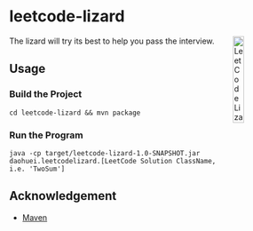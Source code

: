 # leetcode-lizard

<img src="https://i.imgur.com/6YJG4x7.jpg" title="LeetCode Lizard" width=20% align="right">
The lizard will try its best to help you pass the interview.

## Usage

### Build the Project

`cd leetcode-lizard && mvn package`

### Run the Program

`java -cp target/leetcode-lizard-1.0-SNAPSHOT.jar daohuei.leetcodelizard.[LeetCode Solution ClassName, i.e. 'TwoSum']`

## Acknowledgement

-   [Maven](https://maven.apache.org/)
